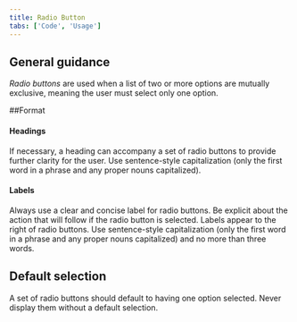 ```yaml
---
title: Radio Button
tabs: ['Code', 'Usage']
---
```


## General guidance

_Radio buttons_ are used when a list of two or more options are mutually exclusive, meaning the user must select only one option.

##Format

#### Headings

If necessary, a heading can accompany a set of radio buttons to provide further clarity for the user. Use sentence-style capitalization (only the first word in a phrase and any proper nouns capitalized).

#### Labels

Always use a clear and concise label for radio buttons. Be explicit about the action that will follow if the radio button is selected. Labels appear to the right of radio buttons. Use sentence-style capitalization (only the first word in a phrase and any proper nouns capitalized) and no more than three words.

## Default selection

A set of radio buttons should default to having one option selected. Never display them without a default selection.
